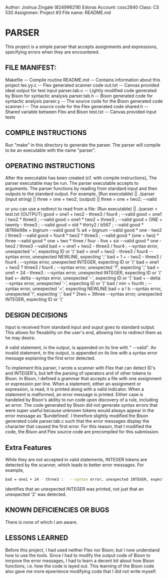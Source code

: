 Author: Joshua Zingale (824996218)
Edoras Account: cssc2640
Class: CS 530
Assignmen: Project #3
File name: README.md

# PARSER
This project is a simple parser that accepts assignments and expressions,
specifying errors when they are encountered.

## FILE MANIFEST:
Makefile -- Compile routine
README.md -- Contains information about this project
lex.yy.c -- Flex generated scanner code
out.txt -- Canvas provided ideal output for test input
parser.tab.c -- Lightly modified code generated by Bison for syntactic analysis
parser.tab.h -- Bison generated code for syntactic analysis
parser.y -- The source code for the Bison generated code
scanner.l -- The source code for the Flex generated code
shared.h -- Shared variable between Flex and Bison
test.txt -- Canvas provided input tests

## COMPILE INSTRUCTIONS
Run "make" in this directory to generate the parser.
The parser will compile to be an executable with the name "parser".

## OPERATING INSTRUCTIONS
After the executable has been created (cf. with compile instructions),
The parser executable may be run. The parser executable accepts to arguments.
The parser functions by reading from standard input and then outputs to the
standard output. For example,
(Run executable) || ./parser 
(input string)   ||  three = one + two2;
(output)         ||  three = one + two2;   --valid

or you can use a redirect to read from a file:
(Run executable) || ./parser < test.txt 
(OUTPUT)
good = one1 + two2 - three3 / four4 ;   --valid
good = one1 / two2 * three3 ;   --valid
good = one1 * two2 + three3 ;   --valid
good = ONE + twenty - three3 ;   --valid
good = old * thirty2 / b567 ;   --valid
good * i8766e98e + bignum   --valid
good % a4 + bignum   --valid
good * one - two2 / three3   --valid
good = four4 * two2 * three3 ;   --valid
good * (one + two) * three   --valid
good * one + two * three / four - five + six   --valid
good * one - two2 / three3   --valid
bad = = one1 + two2 - three3 / four4 ;   --syntax error, unexpected '=', expecting ID or '('
bad = one1 + two2 - three3 / four4   --syntax error, unexpected NEWLINE, expecting ';'
bad = 1 + - two2 - three3 / four4 ;   --syntax error, unexpected INTEGER, expecting ID or '('
bad = one1 + two2 ? three3 / four4 ;   --syntax error, unexpected '?', expecting ';'
bad = one1 + 24 - three3 :   --syntax error, unexpected INTEGER, expecting ID or '('
bad +- delta   --syntax error, unexpected '-', expecting ID or '('
bad + - delta   --syntax error, unexpected '-', expecting ID or '('
bad / min = fourth ;   --syntax error, unexpected '=', expecting NEWLINE
bad = a ! b   --syntax error, unexpected '!', expecting ';'
bad * 2two + 3three   --syntax error, unexpected INTEGER, expecting ID or '('

## DESIGN DECISIONS
Input is received from standard input and ouput goes to standard output.
This allows for flexability on the user's end, allowing him to redirect them
as he may desire.

A valid statement, in the output, is appended on its line with "   --valid".
An invalid statement, in the output, is appended on its line with a syntax error message
explaining the first error detected.

To implement this parser, I wrote a scanner with Flex that can detect ID's and INTEGER's,
but left the parsing of operators and of other tokens to Bison.
In Bison, I defined a grammar that accepts a file with one assignment or expression per line.
When a statement, either an assignment or expression, is read, it is printed along with a valid indicator.
When a statement is malformed, an error message is printed.
Either case is handeled by Bison's ability to run code upon discovery of a rule, including an error.
The code generated by Bison did not generate syntax errors that were super useful
because unknown tokens would always appear in the error message as '$undefined'.
I therefore slightly modified the Bison generated code parser.tab.c such that the error messages
display the character that caused the first error.
For this reason, that I modified the code, the Bison and Flex source code are precompiled for this submission.

## Extra Features
While they are not accepted in valid statements, INTEGER tokens are detected by the scanner,
which leads to better error messages. For example,
```bash
bad = one1 + 24 - three3 :   --syntax error, unexpected INTEGER, expecting ID or '('
```
identifies that an unexpected INTEGER was printed, not just that an unexpected '2' was detected.


## KNOWN DEFICIENCIES OR BUGS
There is none of which I am aware.

## LESSONS LEARNED
Before this project, I had used neither Flex nor Bison; but I now understand how to use the tools.
Since I had to modify the output code of Bison to imrpove the error messages,
I had to learn a decent bit about how Bison functions, i.e. how the code is layed out.
This learning of the Bison code also gave me more epxerience modifying code that I did not write myself.
